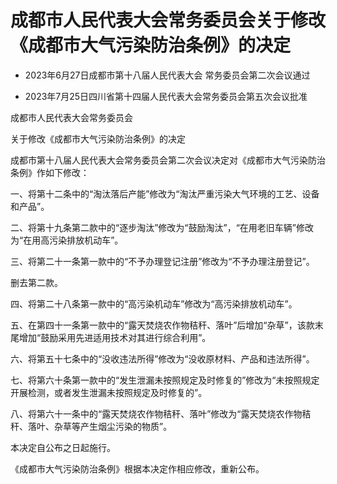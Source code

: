# 成都市人民代表大会常务委员会关于修改《成都市大气污染防治条例》的决定

- 2023年6月27日成都市第十八届人民代表大会
  常务委员会第二次会议通过

- 2023年7月25日四川省第十四届人民代表大会常务委员会第五次会议批准

<!-- INFO END -->

成都市人民代表大会常务委员会

关于修改《成都市大气污染防治条例》的决定

成都市第十八届人民代表大会常务委员会第二次会议决定对《成都市大气污染防治条例》作如下修改：

一、将第十二条中的“淘汰落后产能”修改为“淘汰严重污染大气环境的工艺、设备和产品”。

二、将第十九条第二款中的“逐步淘汰”修改为“鼓励淘汰”，“在用老旧车辆”修改为“在用高污染排放机动车”。

三、将第二十一条第一款中的“不予办理登记注册”修改为“不予办理注册登记”。

删去第二款。

四、将第二十八条第一款中的“高污染机动车”修改为“高污染排放机动车”。

五、在第四十一条第一款中的“露天焚烧农作物秸秆、落叶”后增加“杂草”，该款末尾增加“鼓励采用先进适用技术对其进行综合利用”。

六、将第五十七条中的“没收违法所得”修改为“没收原材料、产品和违法所得”。

七、将第六十条第一款中的“发生泄漏未按照规定及时修复的”修改为“未按照规定开展检测，或者发生泄漏未按照规定及时修复的”。

八、将第六十一条中的“露天焚烧农作物秸秆、落叶”修改为“露天焚烧农作物秸秆、落叶、杂草等产生烟尘污染的物质”。

本决定自公布之日起施行。

《成都市大气污染防治条例》根据本决定作相应修改，重新公布。
